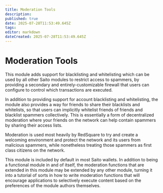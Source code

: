 ```yaml
---
title: Moderation Tools
description: 
published: true
date: 2025-07-28T11:53:49.645Z
tags: 
editor: markdown
dateCreated: 2025-07-28T11:53:49.645Z
---
```


# Moderation Tools

This module adds support for blacklisting and whitelisting which can be used by all other Saito modules to restrict access to spammers, by providing a secondary and entirely-customizable firewall that users can configure to control which transactions are executed.

In addition to providing support for account blacklisting and whitelisting, the module also provides a way for friends to share their blacklists and whitelists, so that users can implicitly whitelist friends of friends and blacklist spammers collectively. This is essentially a form of decentralized moderation where your friends on the network can help contain spammers by sharing their access lists.

Moderation is used most heavily by RedSquare to try and create a welcoming environment and protect the network and its users from malicious spammers, while nonetheless treating those spammers as first class citizens on the network.

This module is included by default in most Saito wallets. In addition to being a functional module in and of itself, the moderation functions that are extended in this module may be extended by any other module, turning it into a tutorial of sorts in how to write moderation functions that will encourage applications to selectively execute content based on the preferences of the module authors themselves.
